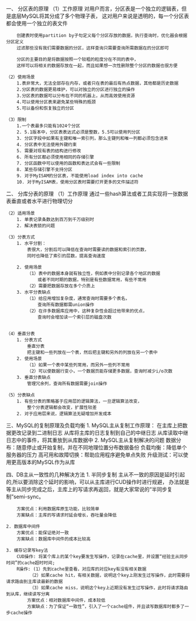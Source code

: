 一、 分区表的原理
    （1）工作原理
        对用户而言，分区表是一个独立的逻辑表，但是底层MySQL将其分成了多个物理子表，
        这对用户来说是透明的，每一个分区表都会使用一个独立的表文件

        创建表时使用partition by子句定义每个分区存放的数据，执行查询时，优化器会根据分区定义
        过滤那些没有我们需要数据的分区，这样查询只需要查询所需数据在的分区即可

        分区的主要目的是将数据按照一个较粗的粒度分在不同的表中，
        这样可以将相关的数据存放在一起，而且如果想一次性删除整个分区的数据也很方便

    （2）使用场景
        1.表非常大，无法全部存在内存，或者只在表的最后有热点数据，其他都是历史数据
        2.分区表的数据更易维护，可以对独立的分区进行独立的操作
        3.分区表的数据可以分布在不同的机器上，从而高效使用资源
        4.可以使用分区表来避免某些特殊的瓶颈
        5.可以备份和恢复独立的分区

    （3）限制
        1.一个表最多只能有1024个分区
        2. 5.1版本中，分区表表达式必须是整数，5.5可以使用列分区
        3. 分区字段中如果有主键和唯一索引列，那么主键列和唯一列都必须包含进来
        4. 分区表中无法使用外键约束
        5. 需要对现有表的结构进行修改
        6. 所有分区都必须使用相同的存储引擎
        7. 分区函数中可以使用的函数和表达式会有一些限制
        8. 某些存储引擎不支持分区
        9. 对于MyISAM的分区表，不能使用load index into cache
        10. 对于MyISAM表，使用分区表时需要打开更多的文件描述符

二、 分库分表的原理
    （1）工作原理
        通过一些hash算法或者工具实现将一张数据表垂直或者水平进行物理切分

    （2）适用场景
        1. 单表记录条数达到百万到千万级别时
        2. 解决表锁的问题

    （3）分表方式
        1. 水平分割：
            表很大，分割后可以降低在查询时需要读的数据和索引的页数，
            同时也降低了索引的层数，提高查询速度

        2. 使用场景
            （1）表中的数据本身就有独立性，例如表中分别记录各个地区的数据
                或者不同时期的数据，特别是有些数据常用，有些不常用
            （2）需要把数据存放在多个介质上
        3. 水平分表缺点
            （1）给应用增加复杂度，通常查询时需要多个表名，
                查询所有数据都需union操作
            （2）在许多数据库应用中，这种复杂性会超过他带来的优点，
                查询时会增加读一个索引层的磁盘次数


    （4）垂直分表
        1. 分表方式
            垂直分表
            把主键和一些列放在一个表，然后把主键和另外的列放在另一个表中
        2. 使用场景
            （1）如果一个表中某些列常用，而另外一些列不常用
            （2）可以使数据行变小，一个数据页能存储更多数据，查询时减少i/o次数
        3. 垂直分表缺点
            管理冗余列，查询所有数据需要join操作

    （5）分表缺点
        1. 有些分表的策略基于应用层的逻辑算法，一旦逻辑算法改变，
            整个分表逻辑都会改变，扩展性较差
        2. 对于应用层来说，逻辑算法无疑增加开发成本

三、MySQL的复制原理及负载均衡
    1. MySQL主从复制工作原理：
        在主库上把数据更改记录到二进制日志
        从库将主库的日志复制到自己的中继日志
        从库读取中继日志中的事件，将其重放到从库数据中
    2. MySQL主从复制解决的问题
        数据分布：随意停止或开始复制，并在不同地理位置分布数据备份
        负载均衡：降低单个服务器的压力
        高可用和故障切换：帮助应用程序避免单点失败
        升级测试：可以使用更高版本的MySQL作为从库


四、DB主从一致性的几种解决方法
    1. 半同步复制
        主从不一致的原因是延时引起的,所以要消除这个延时的影响，可以从主库进行CUD操作时进行规避，
        办法就是等主从同步完成之后，主库上的写请求再返回，就是大家常说的“半同步复制”semi-sync。

        方案优点：利用数据库原生功能，比较简单
        方案缺点：主库的写请求时延会增长，吞吐量会降低

    2. 数据库中间件
        方案优点：能保证绝对一致
        方案缺点：数据库中间件的成本比较高

    3. 缓存记录写key法
        CUD操作: 将某个库上的某个key要发生写操作，记录在cache里，并设置“经验主从同步时间”的cache超时时间;
        R操作: (1）先到cache里查看，对应库的对应key有没有相关数据
             （2）如果cache hit，有相关数据，说明这个key上刚发生过写操作，此时需要将请求路由到主库读最新的数据
             （3）如果cache miss，说明这个key上近期没有发生过写操作，此时将请求路由到从库，继续读写分离
            方案优点：相对数据库中间件，成本较低
            方案缺点：为了保证“一致性”，引入了一个cache组件，并且读写数据库时都多了一步cache操作























